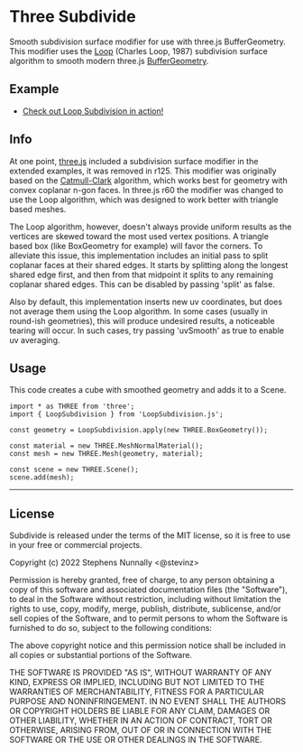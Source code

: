 # Three Subdivide

Smooth subdivision surface modifier for use with three.js BufferGeometry. This modifier uses the [Loop](https://en.wikipedia.org/wiki/Loop_subdivision_surface) (Charles Loop, 1987) subdivision surface algorithm to smooth modern three.js [BufferGeometry](https://threejs.org/docs/?q=geometry#api/en/core/BufferGeometry).

## Example

- [Check out Loop Subdivision in action!](https://stevinz.github.io/three-subdivide)

## Info

At one point, [three.js](https://threejs.org/) included a subdivision surface modifier in the extended examples, it was removed in r125. This modifier was originally based on the [Catmull-Clark](https://en.wikipedia.org/wiki/Catmull%E2%80%93Clark_subdivision_surface) algorithm, which works best for geometry with convex coplanar n-gon faces. In three.js r60 the modifier was changed to use the Loop algorithm, which was designed to work better with triangle based meshes.

The Loop algorithm, however, doesn't always provide uniform results as the vertices are skewed toward 
the most used vertex positions. A triangle based box (like BoxGeometry for example) will favor the corners.
To alleviate this issue, this implementation includes an initial pass to split coplanar faces at their
shared edges. It starts by splitting along the longest shared edge first, and then from that midpoint it
splits to any remaining coplanar shared edges. This can be disabled by passing 'split' as false.

Also by default, this implementation inserts new uv coordinates, but does not average them using the Loop
algorithm. In some cases (usually in round-ish geometries), this will produce undesired results, a noticeable
tearing will occur. In such cases, try passing 'uvSmooth' as true to enable uv averaging.

## Usage

This code creates a cube with smoothed geometry and adds it to a Scene.

    import * as THREE from 'three';
    import { LoopSubdivision } from 'LoopSubdivision.js';

    const geometry = LoopSubdivision.apply(new THREE.BoxGeometry());

    const material = new THREE.MeshNormalMaterial();
    const mesh = new THREE.Mesh(geometry, material);

    const scene = new THREE.Scene();
    scene.add(mesh);

----
## License

Subdivide is released under the terms of the MIT license, so it is free to use in your free or commercial projects.

Copyright (c) 2022 Stephens Nunnally <@stevinz>

Permission is hereby granted, free of charge, to any person obtaining a copy
of this software and associated documentation files (the "Software"), to deal
in the Software without restriction, including without limitation the rights
to use, copy, modify, merge, publish, distribute, sublicense, and/or sell
copies of the Software, and to permit persons to whom the Software is
furnished to do so, subject to the following conditions:

The above copyright notice and this permission notice shall be included in
all copies or substantial portions of the Software.

THE SOFTWARE IS PROVIDED "AS IS", WITHOUT WARRANTY OF ANY KIND, EXPRESS OR
IMPLIED, INCLUDING BUT NOT LIMITED TO THE WARRANTIES OF MERCHANTABILITY,
FITNESS FOR A PARTICULAR PURPOSE AND NONINFRINGEMENT. IN NO EVENT SHALL THE
AUTHORS OR COPYRIGHT HOLDERS BE LIABLE FOR ANY CLAIM, DAMAGES OR OTHER
LIABILITY, WHETHER IN AN ACTION OF CONTRACT, TORT OR OTHERWISE, ARISING FROM,
OUT OF OR IN CONNECTION WITH THE SOFTWARE OR THE USE OR OTHER DEALINGS IN
THE SOFTWARE.